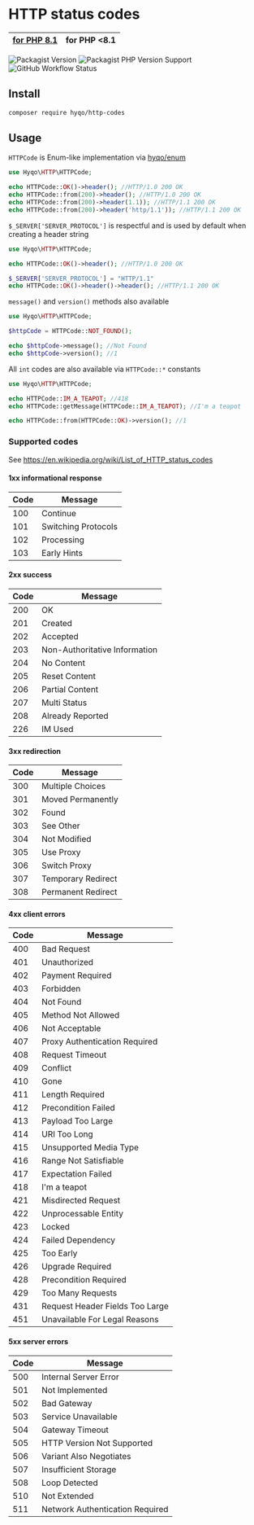 # HTTP status codes

| [for PHP 8.1](https://github.com/hyqo/http-codes) | **for PHP <8.1** | 
|---------------------------------------------------|------------------|

![Packagist Version](https://img.shields.io/badge/packagist-1.0.0-informational?style=flat-square)
![Packagist PHP Version Support](https://img.shields.io/badge/php-%3E%3D7.2%20%3C8.1-blueviolet?style=flat-square)
![GitHub Workflow Status](https://img.shields.io/github/workflow/status/hyqo/http-codes/run-tests/php7.2?style=flat-square)

## Install

```sh
composer require hyqo/http-codes
```

## Usage

`HTTPCode` is Enum-like implementation via [hyqo/enum](https://github.com/hyqo/enum)

```php
use Hyqo\HTTP\HTTPCode;

echo HTTPCode::OK()->header(); //HTTP/1.0 200 OK
echo HTTPCode::from(200)->header(); //HTTP/1.0 200 OK
echo HTTPCode::from(200)->header(1.1)); //HTTP/1.1 200 OK
echo HTTPCode::from(200)->header('http/1.1')); //HTTP/1.1 200 OK
```

`$_SERVER['SERVER_PROTOCOL']` is respectful and is used by default when creating a header string

```php
use Hyqo\HTTP\HTTPCode;

echo HTTPCode::OK()->header(); //HTTP/1.0 200 OK

$_SERVER['SERVER_PROTOCOL'] = "HTTP/1.1"
echo HTTPCode::OK()->header()->header(); //HTTP/1.1 200 OK
```

`message()` and `version()` methods also available

```php
use Hyqo\HTTP\HTTPCode;

$httpCode = HTTPCode::NOT_FOUND();

echo $httpCode->message(); //Not Found
echo $httpCode->version(); //1
```

All `int` codes are also available via `HTTPCode::*` constants

```php
use Hyqo\HTTP\HTTPCode;

echo HTTPCode::IM_A_TEAPOT; //418
echo HTTPCode::getMessage(HTTPCode::IM_A_TEAPOT); //I'm a teapot

echo HTTPCode::from(HTTPCode::OK)->version(); //1
```

### Supported codes

See https://en.wikipedia.org/wiki/List_of_HTTP_status_codes

#### 1xx informational response

| Code | Message                         |
|------|---------------------------------|
| 100  | Continue                        |
| 101  | Switching Protocols             |
| 102  | Processing                      |
| 103  | Early Hints                     |

#### 2xx success

| Code | Message                         |
|------|---------------------------------|
| 200  | OK                              |
| 201  | Created                         |
| 202  | Accepted                        |
| 203  | Non-Authoritative Information   |
| 204  | No Content                      |
| 205  | Reset Content                   |
| 206  | Partial Content                 |
| 207  | Multi Status                    |
| 208  | Already Reported                |
| 226  | IM Used                         |

#### 3xx redirection

| Code | Message                         |
|------|---------------------------------|
| 300  | Multiple Choices                |
| 301  | Moved Permanently               |
| 302  | Found                           |
| 303  | See Other                       |
| 304  | Not Modified                    |
| 305  | Use Proxy                       |
| 306  | Switch Proxy                    |
| 307  | Temporary Redirect              |
| 308  | Permanent Redirect              |

#### 4xx client errors

| Code | Message                         |
|------|---------------------------------|
| 400  | Bad Request                     |
| 401  | Unauthorized                    |
| 402  | Payment Required                |
| 403  | Forbidden                       |
| 404  | Not Found                       |
| 405  | Method Not Allowed              |
| 406  | Not Acceptable                  |
| 407  | Proxy Authentication Required   |
| 408  | Request Timeout                 |
| 409  | Conflict                        |
| 410  | Gone                            |
| 411  | Length Required                 |
| 412  | Precondition Failed             |
| 413  | Payload Too Large               |
| 414  | URI Too Long                    |
| 415  | Unsupported Media Type          |
| 416  | Range Not Satisfiable           |
| 417  | Expectation Failed              |
| 418  | I'm a teapot                    |
| 421  | Misdirected Request             |
| 422  | Unprocessable Entity            |
| 423  | Locked                          |
| 424  | Failed Dependency               |
| 425  | Too Early                       |
| 426  | Upgrade Required                |
| 428  | Precondition Required           |
| 429  | Too Many Requests               |
| 431  | Request Header Fields Too Large |
| 451  | Unavailable For Legal Reasons   |

#### 5xx server errors

| Code | Message                         |
|------|---------------------------------|
| 500  | Internal Server Error           |
| 501  | Not Implemented                 |
| 502  | Bad Gateway                     |
| 503  | Service Unavailable             |
| 504  | Gateway Timeout                 |
| 505  | HTTP Version Not Supported      |
| 506  | Variant Also Negotiates         |
| 507  | Insufficient Storage            |
| 508  | Loop Detected                   |
| 510  | Not Extended                    |
| 511  | Network Authentication Required |
